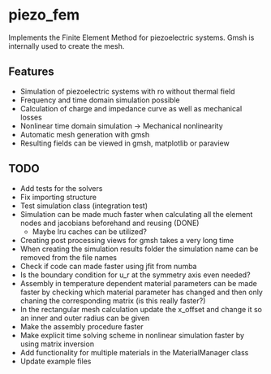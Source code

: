 # piezo_fem

Implements the Finite Element Method for piezoelectric systems.
Gmsh is internally used to create the mesh.

## Features
- Simulation of piezoelectric systems with ro without thermal field
- Frequency and time domain simulation possible
- Calculation of charge and impedance curve as well as mechanical losses
- Nonlinear time domain simulation -> Mechanical nonlinearity
- Automatic mesh generation with gmsh
- Resulting fields can be viewed in gmsh, matplotlib or paraview

## TODO
- Add tests for the solvers
- Fix importing structure
- Test simulation class (integration test)
- Simulation can be made much faster when calculating all the element nodes and
    jacobians beforehand and reusing (DONE)
    - Maybe lru caches can be utilized?
- Creating post processing views for gmsh takes a very long time
- When creating the simulation results folder the simulation name can be
  removed from the file names
- Check if code can made faster using jfit from numba
- Is the boundary condition for u_r at the symmetry axis even needed?
- Assembly in temperature dependent material parameters can be made faster by
  checking which material parameter has changed and then only chaning the
  corresponding matrix (is this really faster?)
- In the rectangular mesh calculation update the x_offset and change it so an
  inner and outer radius can be given
- Make the assembly procedure faster
- Make explicit time solving scheme in nonlinear simulation faster by using
  matrix inversion
- Add functionality for multiple materials in the MaterialManager class
- Update example files

